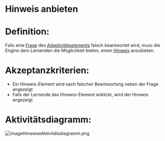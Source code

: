 # Hinweis anbieten


# Definition:
Falls eine [Frage](Adaptivitätsfrage-GE.md) des [Adaptivitätselements](Adaptivitätselement-GE.md) falsch beantwortet wird, muss die Engine dem Lernenden die Möglichkeit bieten, einen
[Hinweis](Adaptivitätshinweis-GE.md) anzubieten.

# Akzeptanzkriterien:
- Ein Hinweis-Element wird nach falscher Beantwortung neben der Frage angezeigt
- Falls der Lernende das Hinweis-Element anklickt, wird der Hinweis angezeigt

# Aktivitätsdiagramm:
![imageHinweiseAktivitätsdiagramm.png](imageEngineHinweiseAktivitätsdiagramm.png)

